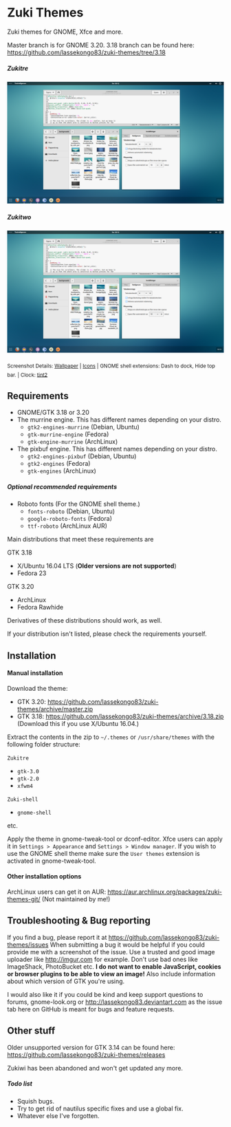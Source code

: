 # Zuki Themes

Zuki themes for GNOME, Xfce and more.

Master branch is for GNOME 3.20.
3.18 branch can be found here: https://github.com/lassekongo83/zuki-themes/tree/3.18

##### Zukitre

![Zukitre theme](zukitre.png?raw=true)

##### Zukitwo

![Zukitwo theme](zukitwo.png?raw=true)

<sub>Screenshot Details: [Wallpaper](http://mustberesult.deviantart.com/art/Almora-212657321) | [Icons](https://github.com/numixproject/numix-icon-theme-circle) | GNOME shell extensions: Dash to dock, Hide top bar. | Clock: [tint2](https://gist.github.com/lassekongo83/d9c432457599c4633280423c6a77c7be)</sub>

## Requirements

* GNOME/GTK 3.18 or 3.20
* The murrine engine. This has different names depending on your distro.
  * `gtk2-engines-murrine` (Debian, Ubuntu)
  * `gtk-murrine-engine` (Fedora)
  * `gtk-engine-murrine` (ArchLinux)
* The pixbuf engine. This has different names depending on your distro.
  * `gtk2-engines-pixbuf` (Debian, Ubuntu)
  * `gtk2-engines` (Fedora)
  * `gtk-engines` (ArchLinux)

##### Optional recommended requirements
* Roboto fonts (For the GNOME shell theme.)
  * `fonts-roboto` (Debian, Ubuntu)
  * `google-roboto-fonts` (Fedora)
  * `ttf-roboto` (ArchLinux AUR)

Main distributions that meet these requirements are

GTK 3.18
* X/Ubuntu 16.04 LTS (**Older versions are not supported**)
* Fedora 23

GTK 3.20
* ArchLinux
* Fedora Rawhide

Derivatives of these distributions should work, as well.

If your distribution isn't listed, please check the requirements yourself.

## Installation

#### Manual installation

Download the theme: 
  * GTK 3.20: https://github.com/lassekongo83/zuki-themes/archive/master.zip
  * GTK 3.18: https://github.com/lassekongo83/zuki-themes/archive/3.18.zip (Download this if you use X/Ubuntu 16.04.)

Extract the contents in the zip to `~/.themes` or `/usr/share/themes` with the following folder structure:

`Zukitre`

  * `gtk-3.0`
  * `gtk-2.0`
  * `xfwm4`

`Zuki-shell`

  * `gnome-shell`

etc.

Apply the theme in gnome-tweak-tool or dconf-editor. Xfce users can apply it in `Settings > Appearance` and `Settings > Window manager`. If you wish to use the GNOME shell theme make sure the `User themes` extension is activated in gnome-tweak-tool.

#### Other installation options

ArchLinux users can get it on AUR: https://aur.archlinux.org/packages/zuki-themes-git/ (Not maintained by me!)

## Troubleshooting & Bug reporting

If you find a bug, please report it at https://github.com/lassekongo83/zuki-themes/issues
When submitting a bug it would be helpful if you could provide me with a screenshot of the issue. Use a trusted and good image uploader like http://imgur.com for example. Don't use bad ones like ImageShack, PhotoBucket etc. **I do not want to enable JavaScript, cookies or browser plugins to be able to view an image!** Also include information about which version of GTK you're using. 

I would also like it if you could be kind and keep support questions to forums, gnome-look.org or http://lassekongo83.deviantart.com as the issue tab here on GitHub is meant for bugs and feature requests.

## Other stuff

Older unsupported version for GTK 3.14 can be found here: https://github.com/lassekongo83/zuki-themes/releases

Zukiwi has been abandoned and won't get updated any more.

##### Todo list
  * Squish bugs.
  * Try to get rid of nautilus specific fixes and use a global fix.
  * Whatever else I've forgotten.

